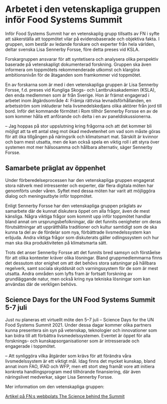 # Arbetet i den vetenskapliga gruppen inför Food Systems Summit

Inför Food Systems Summit har en vetenskaplig grupp tillsatts av FN i syfte att säkerställa att toppmötet vilar på evidensbaserade och objektiva fakta. I gruppen, som består av ledande forskare och experter från hela världen, deltar svenska Lisa Sennerby Forsse, före detta preses vid KSLA.

Forskargruppen ansvarar för att syntetisera och analysera olika perspektiv baserade på vetenskapligt dokumenterad forskning. Gruppen ska även informera om toppmötets rekommenderade utkomst och klargöra ambitionsnivån för de åtaganden som framkommer vid toppmötet.

En av forskarna som är med i den vetenskapliga gruppen är Lisa Sennerby Forsse, f.d. preses vid Kungliga Skogs- och Lantbruksakademien (KSLA), den enda medlemmen som är från Sverige. Hon är främst engagerad i arbetet inom åtgärdsområde 4: Främja rättvisa levnadsförhållanden, en arbetsström som inkluderar hela livsmedelskedjans olika aktörer från jord till bord. Inför det kommande förmötet i Rom tillhör Sennerby Forsse en av de som kommer hålla ett anförande och delta i en av paneldiskussionerna.

– Jag hoppas på stor uppslutning kring frågorna och att det kommer bli möjligt att ta ett antal steg mot ökad medvetenhet om vad som måste göras för att öka tillgången på näringsrik och klimatsmart mat. Särskilt är kvinnor och barn mest utsatta, men de kan också spela en viktig roll i att styra över systemen mot mer hälsosamma och hållbara alternativ, säger Sennerby Forsse.

## Samarbete präglat av öppenhet

Under förberedelseprocessen har den vetenskapliga gruppen engagerat stora nätverk med intressenter och experter, där flera digitala möten har genomförts under våren. Syftet med dessa möten har varit att möjliggöra dialog och meningsutbyte inför toppmötet.

Enligt Sennerby Forsse har den vetenskapliga gruppen präglats av samarbete där de kunnat diskutera öppet om alla frågor, även de mest känsliga. Några viktiga frågor som kommit upp inför toppmötet handlar bland annat om ursprungsbefolkningar, där det funnits oenigheter om deras förutsättningar att upprätthålla traditioner och kultur samtidigt som de ska kunna ta del av de fördelar som nya, förbättrade livsmedelssystem kan erbjuda. Andra viktiga frågor som diskuterats gäller odlingssystem och hur man ska öka produktiviteten på klimatsmarta sätt.

Trots det anser Sennerby Forsse att det funnits bred samsyn och förståelse för att olika kontexter kräver olika lösningar. Bland gruppmedlemmarna finns det dessutom stor enighet om att det behövs stora satsningar på hållbara regelverk, samt sociala skyddsnät och varningssystem för de som är mest utsatta. Andra områden som lyfts fram är fortsatt forskning av grundläggande natur, men också kring nya tekniska lösningar som kan användas där de verkligen behövs.

## Science Days for the UN Food Systems Summit 5-7 juli

Just nu planeras ett virtuellt möte den 5–7 juli – Science Days for the UN Food Systems Summit 2021. Under dessa dagar kommer olika partners kunna presentera sin syn på vetenskap, teknologier och innovationer som kan bidra till att förbättra livsmedelssystemen. Eventet är öppet för alla forsknings- och kunskapsorganisationer som är intresserade och engagerade i toppmötet.

– Att synliggöra vilka åtgärder som krävs för att förändra våra livsmedelssystem är ett viktigt mål. Idag finns det mycket kunskap, bland annat inom FAO, IFAD och WFP, men ett stort steg framåt vore att initiera konkreta handlingsprogram med tillhörande finansiering, där även näringslivet medverkar, säger Lisa Sennerby Forsse.

Mer information om den vetenskapliga gruppen:

[Artikel på FN:s webbplats The Science behind the Summit](https://www.un.org/en/food-systems-summit/the-science)

